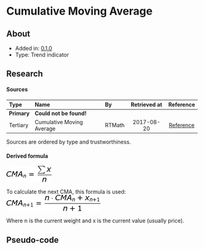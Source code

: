# Cumulative Moving Average

## About
* Added in: [0.1.0](https://github.com/wuhkuh/talib/releases/tag/0.1.0)
* Type: Trend indicator

## Research

#### Sources

| Type        | Name                      | By     | Retrieved at | Reference |
| :---------- | :------------------------ | :----- | :----------: | :-------: |
| **Primary** | **Could not be found!**   |        |              |           |
| Tertiary    | Cumulative Moving Average | RTMath |  2017-08-20  | [Reference](https://rtmath.net/helpFinAnalysis/html/f90144b2-8ccb-4eeb-a622-4bd1ff87feb4.htm) |

Sources are ordered by type and trustworthiness.

#### Derived formula
![](CMA.png)

To calculate the next CMA, this formula is used:  
![](CMA1.png)

Where n is the current weight and x is the current value (usually price).

## Pseudo-code
